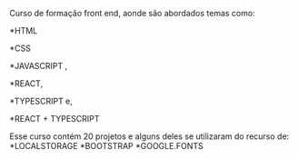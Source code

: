 Curso de formação front end, aonde são abordados temas como:

*HTML

*CSS

*JAVASCRIPT ,

*REACT,
  
*TYPESCRIPT e,
  
*REACT + TYPESCRIPT

Esse curso contém 20 projetos e alguns deles se utilizaram do recurso de:
*LOCALSTORAGE
*BOOTSTRAP 
*GOOGLE.FONTS
